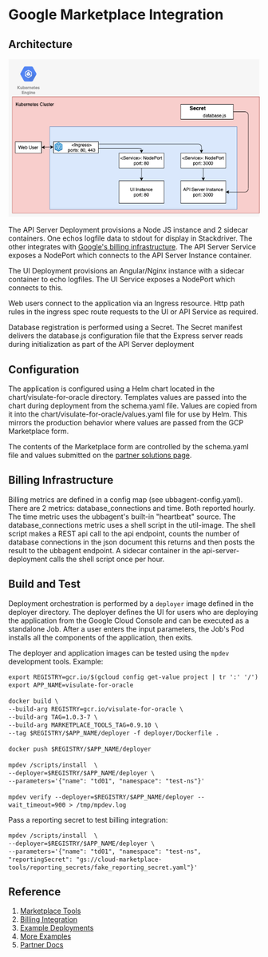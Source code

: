 # Google Marketplace Integration

## Architecture

![K8S Architecture](/docs/images/k8s.png)

The API Server Deployment provisions a Node JS instance and 2 sidecar containers.  One echos logfile data to stdout for display in Stackdriver. The other integrates with [Google's billing infrastructure](https://github.com/GoogleCloudPlatform/marketplace-k8s-app-tools/blob/64181befcb4d3a5417e84d4f59fea82b016988ab/docs/billing-integration.md). The API Server Service exposes a NodePort which connects to the API Server Instance container.

The UI Deployment provisions an Angular/Nginx instance with a sidecar container to echo logfiles. The UI Service exposes a NodePort which connects to this.

Web users connect to the application via an Ingress resource. Http path rules in the ingress spec route requests to the UI or API Service as required.

Database registration is performed using a Secret. The Secret manifest delivers the database.js configuration file that the Express server reads during initialization as part of the API Server deployment

## Configuration

The application is configured using a Helm chart located in the chart/visulate-for-oracle directory. Templates values are passed into the chart during deployment from the schema.yaml file. Values are copied from it into the chart/visulate-for-oracle/values.yaml file for use by Helm. This mirrors the production behavior where values are passed from the GCP Marketplace form.

The contents of the Marketplace form are controlled by the schema.yaml file and values submitted on the [partner solutions page](https://console.cloud.google.com/partner/solutions?project=visulate-llc-public).

## Billing Infrastructure

Billing metrics are defined in a config map (see ubbagent-config.yaml). There are 2 metrics: database_connections and time. Both reported hourly. The time metric uses the ubbagent's built-in "heartbeat" source. The database_connections metric uses a shell script in the util-image. The shell script makes a REST api call to the api endpoint, counts the number of database connections in the json document this returns and then posts the result to the ubbagent endpoint. A sidecar container in the api-server-deployment calls the shell script once per hour.

## Build and Test

Deployment orchestration is performed by a `deployer` image defined in the deployer directory. The deployer defines the UI for users who are deploying the application from the Google Cloud Console and can be executed as a standalone Job. After a user enters the input parameters, the Job's Pod installs all the components of the application, then exits.

The deployer and application images can be tested using the `mpdev` development tools.  Example:

```
export REGISTRY=gcr.io/$(gcloud config get-value project | tr ':' '/')
export APP_NAME=visulate-for-oracle

docker build \
--build-arg REGISTRY=gcr.io/visulate-for-oracle \
--build-arg TAG=1.0.3-7 \
--build-arg MARKETPLACE_TOOLS_TAG=0.9.10 \
--tag $REGISTRY/$APP_NAME/deployer -f deployer/Dockerfile .

docker push $REGISTRY/$APP_NAME/deployer

mpdev /scripts/install  \
--deployer=$REGISTRY/$APP_NAME/deployer \
--parameters='{"name": "td01", "namespace": "test-ns"}'

mpdev verify --deployer=$REGISTRY/$APP_NAME/deployer --wait_timeout=900 > /tmp/mpdev.log
```

Pass a reporting secret to test billing integration:

```
mpdev /scripts/install  \
--deployer=$REGISTRY/$APP_NAME/deployer \
--parameters='{"name": "td01", "namespace": "test-ns", "reportingSecret": "gs://cloud-marketplace-tools/reporting_secrets/fake_reporting_secret.yaml"}'

```

## Reference
1. [Marketplace Tools](https://github.com/GoogleCloudPlatform/marketplace-k8s-app-tools)
2. [Billing Integration](https://github.com/GoogleCloudPlatform/marketplace-k8s-app-tools/blob/master/docs/billing-integration.md)
3. [Example Deployments](https://github.com/GoogleCloudPlatform/marketplace-k8s-app-example)
4. [More Examples](https://github.com/GoogleCloudPlatform/click-to-deploy/tree/master/k8s)
5. [Partner Docs](https://cloud.google.com/marketplace/docs/partners/kubernetes-solutions)
